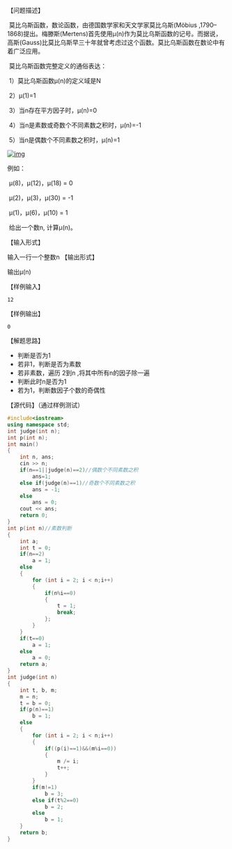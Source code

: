 【问题描述】

​    莫比乌斯函数，数论函数，由德国数学家和天文学家莫比乌斯(Möbius ,1790–1868)提出。梅滕斯(Mertens)首先使用μ(n)作为莫比乌斯函数的记号。而据说，高斯(Gauss)比莫比乌斯早三十年就曾考虑过这个函数。莫比乌斯函数在数论中有着广泛应用。

​    莫比乌斯函数完整定义的通俗表达：

​    1）莫比乌斯函数μ(n)的定义域是N

​    2）μ(1)=1

​    3）当n存在平方因子时，μ(n)=0

​    4）当n是素数或奇数个不同素数之积时，μ(n)=-1

​    5）当n是偶数个不同素数之积时，μ(n)=1[ ](https://baike.baidu.com/pic/莫比乌斯函数/2567473/0/908fa0ec08fa513d066a5197346d55fbb3fbd9b2?fr=lemma&ct=single)

[![img](http://202.197.98.89/userfiles/image/15408627521790865573417.png)](https://baike.baidu.com/pic/莫比乌斯函数/2567473/0/908fa0ec08fa513d066a5197346d55fbb3fbd9b2?fr=lemma&ct=single)

   例如：

​       μ(8)，μ(12)，μ(18) = 0

​       μ(2)，μ(3)，μ(30) = -1

​       μ(1)，μ(6)，μ(10) = 1

​    给出一个数n, 计算μ(n)。

【输入形式】

  输入一行一个整数n
【输出形式】

  输出μ(n)

【样例输入】

```
12
```

【样例输出】

```
0
```

【解题思路】

+ 判断是否为1
+ 若非1，判断是否为素数
+ 若非素数，遍历 2到n ,将其中所有n的因子除一遍
+ 判断此时n是否为1
+ 若为1，判断数因子个数的奇偶性

【源代码】（通过样例测试）

```c++
#include<iostream>
using namespace std;
int judge(int n);
int p(int n);
int main()
{
    int n, ans;
    cin >> n;
    if(n==1||judge(n)==2)//偶数个不同素数之积
        ans=1;
    else if(judge(n)==1)//奇数个不同素数之积
        ans = -1;
    else
        ans = 0;
    cout << ans;
    return 0;
}
int p(int n)//素数判断
{
    int a;
    int t = 0;
    if(n==2)
        a = 1;
    else
    {
        for (int i = 2; i < n;i++)
        {
            if(n%i==0)
            {
                t = 1;
                break;
            };
        }
    }
    if(t==0)
        a = 1;
    else
        a = 0;
    return a;
}
int judge(int n)
{
    int t, b, m;
    m = n;
    t = b = 0;
    if(p(n)==1)
        b = 1;
    else
    {
        for (int i = 2; i < n;i++)
        {
            if((p(i)==1)&&(m%i==0))
            {
                m /= i;
                t++;
            }
        }
        if(m!=1)
            b = 3;
        else if(t%2==0)
            b = 2;
        else
            b = 1;
    }
    return b;
}
```


